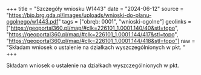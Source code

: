 +++
title = "Szczegóły wniosku W1443"
date = "2024-06-12"
source = "https://bip.brg.gda.pl/images/uploads/wnioski-do-planu-ogolnego/w1443.pdf"
tags = ["obręb: 0001", "wnioski-ogolne"]
geolinks = ["https://geoportal360.pl/map/#clk=226101_1.0001.140/40&stl=topo", "https://geoportal360.pl/map/#clk=226101_1.0001.144/417&stl=topo", "https://geoportal360.pl/map/#clk=226101_1.0001.144/418&stl=topo"]
raw = "Składam wniosek o ustalenie na działkach wyszczególnionych w pkt. "
+++

Składam wniosek o ustalenie na działkach wyszczególnionych w pkt. 


